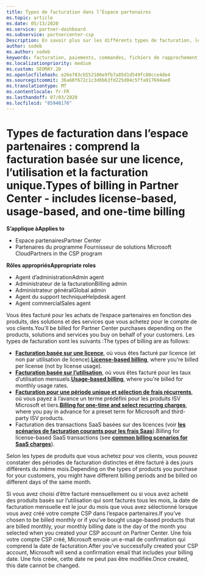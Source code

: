 ```yaml
---
title: Types de facturation dans l’Espace partenaires
ms.topic: article
ms.date: 05/13/2020
ms.service: partner-dashboard
ms.subservice: partnercenter-csp
Description: En savoir plus sur les différents types de facturation, les périodes de facturation et les dates de facturation que vous pouvez voir dans l’espace partenaires.
author: sodeb
ms.author: sodeb
keywords: facturation, paiements, commandes, fichiers de rapprochement, fichier de rapp
ms.localizationpriority: medium
ms.custom: SEOMAY.20
ms.openlocfilehash: e26e783cb552106e9fb7a85d1d549fc80cce4de4
ms.sourcegitcommit: 36a60f672c1c3d6b63fd225d04c5ffa917694ae0
ms.translationtype: MT
ms.contentlocale: fr-FR
ms.lasthandoff: 07/03/2020
ms.locfileid: "85948176"
---
```

# <a name="types-of-billing-in-partner-center---includes-license-based-usage-based-and-one-time-billing"></a><span data-ttu-id="4c8b7-104">Types de facturation dans l’espace partenaires : comprend la facturation basée sur une licence, l’utilisation et la facturation unique.</span><span class="sxs-lookup"><span data-stu-id="4c8b7-104">Types of billing in Partner Center - includes license-based, usage-based, and one-time billing</span></span>

<span data-ttu-id="4c8b7-105">**S’applique à**</span><span class="sxs-lookup"><span data-stu-id="4c8b7-105">**Applies to**</span></span>

- <span data-ttu-id="4c8b7-106">Espace partenaires</span><span class="sxs-lookup"><span data-stu-id="4c8b7-106">Partner Center</span></span>
- <span data-ttu-id="4c8b7-107">Partenaires du programme Fournisseur de solutions Microsoft Cloud</span><span class="sxs-lookup"><span data-stu-id="4c8b7-107">Partners in the CSP program</span></span>

<span data-ttu-id="4c8b7-108">**Rôles appropriés**</span><span class="sxs-lookup"><span data-stu-id="4c8b7-108">**Appropriate roles**</span></span>

- <span data-ttu-id="4c8b7-109">Agent d’administration</span><span class="sxs-lookup"><span data-stu-id="4c8b7-109">Admin agent</span></span>
- <span data-ttu-id="4c8b7-110">Administrateur de la facturation</span><span class="sxs-lookup"><span data-stu-id="4c8b7-110">Billing admin</span></span>
- <span data-ttu-id="4c8b7-111">Administrateur général</span><span class="sxs-lookup"><span data-stu-id="4c8b7-111">Global admin</span></span>
- <span data-ttu-id="4c8b7-112">Agent du support technique</span><span class="sxs-lookup"><span data-stu-id="4c8b7-112">Helpdesk agent</span></span>
- <span data-ttu-id="4c8b7-113">Agent commercial</span><span class="sxs-lookup"><span data-stu-id="4c8b7-113">Sales agent</span></span>

<span data-ttu-id="4c8b7-114">Vous êtes facturé pour les achats de l’espace partenaires en fonction des produits, des solutions et des services que vous achetez pour le compte de vos clients.</span><span class="sxs-lookup"><span data-stu-id="4c8b7-114">You'll be billed for Partner Center purchases depending on the products, solutions and services you buy on behalf of your customers.</span></span> <span data-ttu-id="4c8b7-115">Les types de facturation sont les suivants :</span><span class="sxs-lookup"><span data-stu-id="4c8b7-115">The types of billing are as follows:</span></span>

- <span data-ttu-id="4c8b7-116">[**Facturation basée sur une licence**](license-based-billing.md), où vous êtes facturé par licence (et non par utilisation de licence).</span><span class="sxs-lookup"><span data-stu-id="4c8b7-116">[**License-based billing**](license-based-billing.md), where you're billed per license (not by license usage).</span></span>
- <span data-ttu-id="4c8b7-117">[**Facturation basée sur l’utilisation**](usage-based-billing.md), où vous êtes facturé pour les taux d’utilisation mensuels.</span><span class="sxs-lookup"><span data-stu-id="4c8b7-117">[**Usage-based billing**](usage-based-billing.md), where you're billed for monthly usage rates.</span></span>
- <span data-ttu-id="4c8b7-118">[**Facturation pour une période unique et sélection de frais récurrents**](one-time-and-recurring-billing.md), où vous payez à l’avance un terme prédéfini pour les produits ISV Microsoft et tiers.</span><span class="sxs-lookup"><span data-stu-id="4c8b7-118">[**Billing for one-time and select recurring charges**](one-time-and-recurring-billing.md), where you pay in advance for a preset term for Microsoft and third-party ISV products.</span></span>
- <span data-ttu-id="4c8b7-119">Facturation des transactions SaaS basées sur des licences (voir [**les scénarios de facturation courants pour les frais Saas**](common-billing-scenarios-saas.md)).</span><span class="sxs-lookup"><span data-stu-id="4c8b7-119">Billing for license-based SaaS transactions (see [**common billing scenarios for SaaS charges**](common-billing-scenarios-saas.md)).</span></span>

<span data-ttu-id="4c8b7-120">Selon les types de produits que vous achetez pour vos clients, vous pouvez constater des périodes de facturation distinctes et être facturé à des jours différents du même mois.</span><span class="sxs-lookup"><span data-stu-id="4c8b7-120">Depending on the types of products you purchase for your customers, you might have different billing periods and be billed on different days of the same month.</span></span>

<span data-ttu-id="4c8b7-121">Si vous avez choisi d’être facturé mensuellement ou si vous avez acheté des produits basés sur l’utilisation qui sont facturés tous les mois, la date de facturation mensuelle est le jour du mois que vous avez sélectionné lorsque vous avez créé votre compte CSP dans l’espace partenaires.</span><span class="sxs-lookup"><span data-stu-id="4c8b7-121">If you’ve chosen to be billed monthly or if you’ve bought usage-based products that are billed monthly, your monthly billing date is the day of the month you selected when you created your CSP account on Partner Center.</span></span> <span data-ttu-id="4c8b7-122">Une fois votre compte CSP créé, Microsoft envoie un e-mail de confirmation qui comprend la date de facturation.</span><span class="sxs-lookup"><span data-stu-id="4c8b7-122">After you’ve successfully created your CSP account, Microsoft will send a confirmation email that includes your billing date.</span></span> <span data-ttu-id="4c8b7-123">Une fois créée, cette date ne peut pas être modifiée.</span><span class="sxs-lookup"><span data-stu-id="4c8b7-123">Once created, this date cannot be changed.</span></span>
